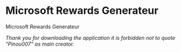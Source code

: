 # **Microsoft Rewards Generateur**
Microsoft Rewards Generateur

*Thank you for downloading the application it is forbidden not to quote "Pinou007" as main creator.*
